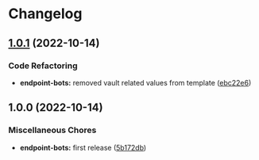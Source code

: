 # Changelog

## [1.0.1](https://github.com/ptonini/helm-charts/compare/endpoint-bots-v1.0.0...endpoint-bots-v1.0.1) (2022-10-14)


### Code Refactoring

* **endpoint-bots:** removed vault related values from template ([ebc22e6](https://github.com/ptonini/helm-charts/commit/ebc22e68cbb07e03ea3fef3157b931bf670f29d2))

## 1.0.0 (2022-10-14)


### Miscellaneous Chores

* **endpoint-bots:** first release ([5b172db](https://github.com/ptonini/helm-charts/commit/5b172db581de229d2e9855b4297d71258b2b48d1))
